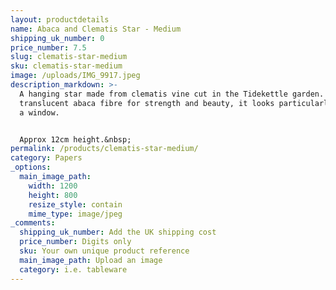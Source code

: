 ```yaml
---
layout: productdetails
name: Abaca and Clematis Star - Medium
shipping_uk_number: 0
price_number: 7.5
slug: clematis-star-medium
sku: clematis-star-medium
image: /uploads/IMG_9917.jpeg
description_markdown: >-
  A hanging star made from clematis vine cut in the Tidekettle garden. Dipped in
  translucent abaca fibre for strength and beauty, it looks particularly good in
  a window.


  Approx 12cm height.&nbsp;
permalink: /products/clematis-star-medium/
category: Papers
_options:
  main_image_path:
    width: 1200
    height: 800
    resize_style: contain
    mime_type: image/jpeg
_comments:
  shipping_uk_number: Add the UK shipping cost
  price_number: Digits only
  sku: Your own unique product reference
  main_image_path: Upload an image
  category: i.e. tableware
---
```



